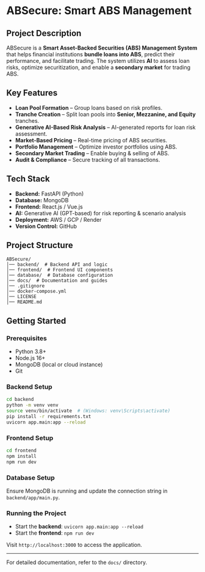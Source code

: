 # ABSecure: Smart ABS Management

## Project Description
ABSecure is a **Smart Asset-Backed Securities (ABS) Management System** that helps financial institutions **bundle loans into ABS**, predict their performance, and facilitate trading. The system utilizes **AI** to assess loan risks, optimize securitization, and enable a **secondary market** for trading ABS.

## Key Features
- **Loan Pool Formation** – Group loans based on risk profiles.
- **Tranche Creation** – Split loan pools into **Senior, Mezzanine, and Equity** tranches.
- **Generative AI-Based Risk Analysis** – AI-generated reports for loan risk assessment.
- **Market-Based Pricing** – Real-time pricing of ABS securities.
- **Portfolio Management** – Optimize investor portfolios using ABS.
- **Secondary Market Trading** – Enable buying & selling of ABS.
- **Audit & Compliance** – Secure tracking of all transactions.

## Tech Stack
- **Backend:** FastAPI (Python)
- **Database:** MongoDB
- **Frontend:** React.js / Vue.js
- **AI:** Generative AI (GPT-based) for risk reporting & scenario analysis
- **Deployment:** AWS / GCP / Render
- **Version Control:** GitHub

## Project Structure
```
ABSecure/
│── backend/  # Backend API and logic
│── frontend/  # Frontend UI components
│── database/  # Database configuration
│── docs/  # Documentation and guides
│── .gitignore
│── docker-compose.yml
│── LICENSE
│── README.md
```

## Getting Started

### Prerequisites
- Python 3.8+
- Node.js 16+
- MongoDB (local or cloud instance)
- Git

### Backend Setup
```bash
cd backend
python -m venv venv
source venv/bin/activate  # (Windows: venv\Scripts\activate)
pip install -r requirements.txt
uvicorn app.main:app --reload
```

### Frontend Setup
```bash
cd frontend
npm install
npm run dev
```

### Database Setup
Ensure MongoDB is running and update the connection string in `backend/app/main.py`.

### Running the Project
- Start the **backend**: `uvicorn app.main:app --reload`
- Start the **frontend**: `npm run dev`

Visit `http://localhost:3000` to access the application.

---

For detailed documentation, refer to the `docs/` directory.







